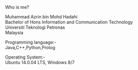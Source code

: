 Who is me?

Muhammad Azrin bin Mohd Hadahi<br>
Bachelor of Hons Information and Communication Technology<br>
Universiti Teknologi Petronas<br>
Malaysia<br>

Programming language:-<br>
Java,C++,Python,Prolog<br>

Operating System:-<br>
Ubuntu 14.0.04 LTS, Windows 8/7<br>
